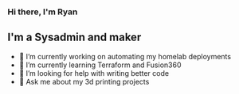 ### Hi there, I'm Ryan

## I'm a Sysadmin and maker

- 🔭 I’m currently working on automating my homelab deployments
- 🌱 I’m currently learning Terraform and Fusion360
- 🤔 I’m looking for help with writing better code
- 💬 Ask me about my 3d printing projects

<!--
**rrstickney/rrstickney** is a ✨ _special_ ✨ repository because its `README.md` (this file) appears on your GitHub profile.

Here are some ideas to get you started:

- 🔭 I’m currently working on ...
- 🌱 I’m currently learning ...
- 👯 I’m looking to collaborate on ...
- 🤔 I’m looking for help with ...
- 💬 Ask me about ...
- 📫 How to reach me: ...
- 😄 Pronouns: ...
- ⚡ Fun fact: ...
-->
